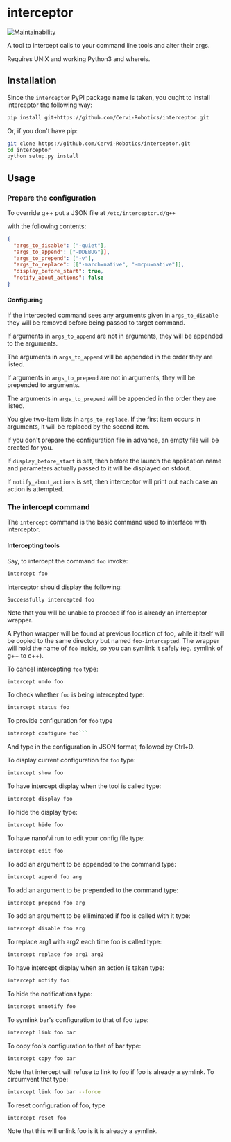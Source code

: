 # interceptor
[![Maintainability](https://api.codeclimate.com/v1/badges/8e423b83128c001fc6a2/maintainability)](https://codeclimate.com/github/Cervi-Robotics/interceptor/maintainability)

A tool to intercept calls to your command line tools and alter their args.

Requires UNIX and working Python3 and whereis.

## Installation

Since the `interceptor` PyPI package name is taken, 
you ought to install interceptor the following way:

```bash
pip install git+https://github.com/Cervi-Robotics/interceptor.git
```

Or, if you don't have pip:

```bash
git clone https://github.com/Cervi-Robotics/interceptor.git
cd interceptor
python setup.py install
```

## Usage

### Prepare the configuration

To override g++ put a JSON file at `/etc/interceptor.d/g++`

with the following contents:

```json
{
  "args_to_disable": ["-quiet"],
  "args_to_append": ["-DDEBUG"]],
  "args_to_prepend": ["-v"],
  "args_to_replace": [["-march=native", "-mcpu=native"]],
  "display_before_start": true,
  "notify_about_actions": false
}
```

#### Configuring

If the intercepted command sees any arguments given in 
`args_to_disable` they will be removed before being passed to target command.

If arguments in `args_to_append` are not in arguments, 
they will be appended to the arguments.

The arguments in `args_to_append` will be appended in the order they are listed.

If arguments in `args_to_prepend` are not in arguments,
they will be prepended to arguments.

The arguments in `args_to_prepend` will be appended in the order they are listed.

You give two-item lists in `args_to_replace`. If
the first item occurs in arguments, it will be replaced by the second item. 

If you don't prepare the configuration file in advance, an empty file will be created for you.
     
If `display_before_start` is set, then before the launch
the application name and parameters actually passed to it will be displayed on stdout.
     
If `notify_about_actions` is set, then interceptor will print out
each case an action is attempted.     
     
### The intercept command

The `intercept` command is the basic command used to interface with interceptor.

#### Intercepting tools

Say, to intercept the command `foo` invoke:

```bash
intercept foo
```

Interceptor should display the following:

```
Successfully intercepted foo
```

Note that you will be unable to proceed if foo is already an interceptor wrapper.

A Python wrapper will be found at previous location of 
foo, while it itself will be copied to the same directory
but named `foo-intercepted`.
The wrapper will hold the name of `foo` inside, 
so you can symlink it safely (eg. symlink of g++ to c++).

To cancel intercepting `foo` type:

```bash
intercept undo foo
```

To check whether `foo` is being intercepted type:

```bash
intercept status foo
```

To provide configuration for `foo` type

```bash
intercept configure foo```
```
And type in the configuration in JSON format, followed by Ctrl+D.

To display current configuration for `foo` type:

```bash
intercept show foo
``` 

To have intercept display when the tool is called type:
```bash
intercept display foo
```

To hide the display type:
```bash
intercept hide foo
```

To have nano/vi run to edit your config file type:
```bash
intercept edit foo
```

To add an argument to be appended to the command type:

```bash
intercept append foo arg
```

To add an argument to be prepended to the command type:

```bash
intercept prepend foo arg
```

To add an argument to be elliminated if foo is called with it
type:

```bash
intercept disable foo arg
```

To replace arg1 with arg2 each time foo is called type:

```bash
intercept replace foo arg1 arg2
```

To have intercept display when an action is taken type:
```bash
intercept notify foo
```

To hide the notifications type:
```bash
intercept unnotify foo
```

To symlink bar's configuration to that of foo type:

```bash
intercept link foo bar
```

To copy foo's configuration to that of bar type:

```bash
intercept copy foo bar
```


Note that intercept will refuse to link to foo if foo is already a symlink.
To circumvent that type:
```bash
intercept link foo bar --force
```

To reset configuration of foo, type
```bash
intercept reset foo
```

Note that this will unlink foo is it is already a symlink.

